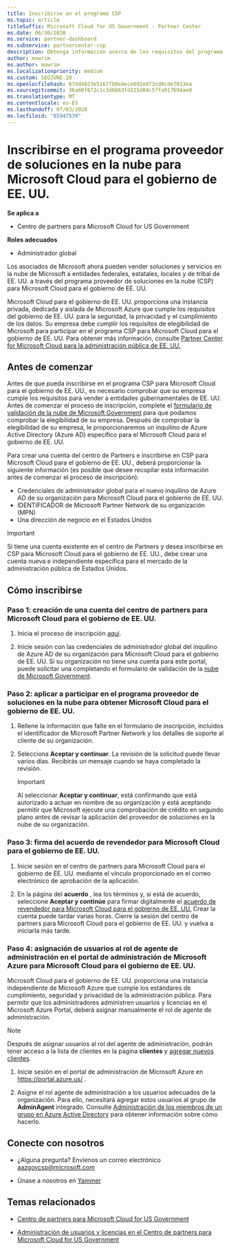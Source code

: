 ```yaml
---
title: Inscribirse en el programa CSP
ms.topic: article
titleSuffix: Microsoft Cloud for US Government - Partner Center
ms.date: 06/30/2020
ms.service: partner-dashboard
ms.subservice: partnercenter-csp
description: Obtenga información acerca de los requisitos del programa de CSP para los asociados que desean inscribirse en el programa proveedor de soluciones en la nube para Microsoft Cloud para el gobierno de EE. UU.
author: mowrim
ms.author: mowrim
ms.localizationpriority: medium
ms.custom: SEOJUNE.20
ms.openlocfilehash: 67dd4823e5167fb0e0ece692e873cd8cde7013ea
ms.sourcegitcommit: 36a60f672c1c3d6b63fd225d04c5ffa917694ae0
ms.translationtype: MT
ms.contentlocale: es-ES
ms.lasthandoff: 07/03/2020
ms.locfileid: "85947539"
---
```

# <a name="enroll-in-the-cloud-solution-provider-program-for-microsoft-cloud-for-us-government"></a>Inscribirse en el programa proveedor de soluciones en la nube para Microsoft Cloud para el gobierno de EE. UU.

**Se aplica a**

- Centro de partners para Microsoft Cloud for US Government

**Roles adecuados**

- Administrador global

Los asociados de Microsoft ahora pueden vender soluciones y servicios en la nube de Microsoft a entidades federales, estatales, locales y de tribal de EE. UU. a través del programa proveedor de soluciones en la nube (CSP) para Microsoft Cloud para el gobierno de EE. UU. 

Microsoft Cloud para el gobierno de EE. UU. proporciona una instancia privada, dedicada y aislada de Microsoft Azure que cumple los requisitos del gobierno de EE. UU. para la seguridad, la privacidad y el cumplimiento de los datos. Su empresa debe cumplir los requisitos de elegibilidad de Microsoft para participar en el programa CSP para Microsoft Cloud para el gobierno de EE. UU. Para obtener más información, consulte [Partner Center for Microsoft Cloud para la administración pública de EE. UU.](partner-center-for-microsoft-us-govt-cloud.md)

## <a name="before-you-begin"></a>Antes de comenzar

Antes de que pueda inscribirse en el programa CSP para Microsoft Cloud para el gobierno de EE. UU., es necesario comprobar que su empresa cumple los requisitos para vender a entidades gubernamentales de EE. UU. Antes de comenzar el proceso de inscripción, complete el [formulario de validación de la nube de Microsoft Government](https://azuregov.microsoft.com/csp) para que podamos comprobar la elegibilidad de su empresa. Después de comprobar la elegibilidad de su empresa, le proporcionaremos un inquilino de Azure Active Directory (Azure AD) específico para el Microsoft Cloud para el gobierno de EE. UU.  

Para crear una cuenta del centro de Partners e inscribirse en CSP para Microsoft Cloud para el gobierno de EE. UU., deberá proporcionar la siguiente información (es posible que desee recopilar esta información antes de comenzar el proceso de inscripción):

-  Credenciales de administrador global para el nuevo inquilino de Azure AD de su organización para Microsoft Cloud para el gobierno de EE. UU.
-  IDENTIFICADOR de Microsoft Partner Network de su organización (MPN) 
-  Una dirección de negocio en el Estados Unidos

> [!IMPORTANT]  
> Si tiene una cuenta existente en el centro de Partners y desea inscribirse en CSP para Microsoft Cloud para el gobierno de EE. UU., debe crear una cuenta nueva e independiente específica para el mercado de la administración pública de Estados Unidos.

## <a name="how-to-enroll"></a>Cómo inscribirse 

### <a name="step-1---create-a-partner-center-account-for-microsoft-cloud-for-us-government"></a>Paso 1: creación de una cuenta del centro de partners para Microsoft Cloud para el gobierno de EE. UU.

1.  Inicia el proceso de inscripción [aquí](https://partnercenter.microsoft.com/register/resellerusgjoinnow). 

2.  Inicie sesión con las credenciales de administrador global del inquilino de Azure AD de su organización para Microsoft Cloud para el gobierno de EE. UU. Si su organización no tiene una cuenta para este portal, puede solicitar una completando el formulario de validación de la [nube de Microsoft Government](https://azuregov.microsoft.com/csp).


### <a name="step-2---apply-to-participate-in-the-cloud-solution-provider-program-for-microsoft-cloud-for-us-government"></a>Paso 2: aplicar a participar en el programa proveedor de soluciones en la nube para obtener Microsoft Cloud para el gobierno de EE. UU.

1.  Rellene la información que falte en el formulario de inscripción, incluidos el identificador de Microsoft Partner Network y los detalles de soporte al cliente de su organización. 

2.  Selecciona **Aceptar y continuar**. La revisión de la solicitud puede llevar varios días. Recibirás un mensaje cuando se haya completado la revisión.

    > [!IMPORTANT]  
    > Al seleccionar **Aceptar y continuar**, está confirmando que está autorizado a actuar en nombre de su organización y está aceptando permitir que Microsoft ejecute una comprobación de crédito en segundo plano antes de revisar la aplicación del proveedor de soluciones en la nube de su organización.


### <a name="step-3---sign-the-reseller-agreement-for-microsoft-cloud-for-us-government"></a>Paso 3: firma del acuerdo de revendedor para Microsoft Cloud para el gobierno de EE. UU.

1. Inicie sesión en el centro de partners para Microsoft Cloud para el gobierno de EE. UU. mediante el vínculo proporcionado en el correo electrónico de aprobación de la aplicación. 

2. En la página del **acuerdo** , lea los términos y, si está de acuerdo, seleccione **Aceptar y continúe** para firmar digitalmente el [acuerdo de revendedor para Microsoft Cloud para el gobierno de EE. UU.](https://go.microsoft.com/fwlink/p/?linkid=843364) Crear la cuenta puede tardar varias horas. Cierre la sesión del centro de partners para Microsoft Cloud para el gobierno de EE. UU. y vuelva a iniciarla más tarde.


### <a name="step-4---assign-users-to-the-admin-agent-role-in-the-microsoft-azure-admin-portal-for-microsoft-cloud-for-us-government"></a>Paso 4: asignación de usuarios al rol de agente de administración en el portal de administración de Microsoft Azure para Microsoft Cloud para el gobierno de EE. UU.

Microsoft Cloud para el gobierno de EE. UU. proporciona una instancia independiente de Microsoft Azure que cumple los estándares de cumplimiento, seguridad y privacidad de la administración pública. Para permitir que los administradores administren usuarios y licencias en el Microsoft Azure Portal, deberá asignar manualmente el rol de agente de administración.

> [!NOTE]  
> Después de asignar usuarios al rol del agente de administración, podrán tener acceso a la lista de clientes en la página **clientes** y [agregar nuevos clientes](add-a-new-customer.md).   

1.  Inicie sesión en el portal de administración de Microsoft Azure en https://portal.azure.us/ .

2.  Asigne el rol agente de administración a los usuarios adecuados de la organización. Para ello, necesitará agregar estos usuarios al grupo de **AdminAgent** integrado. Consulte [Administración de los miembros de un grupo en Azure Active Directory](https://docs.microsoft.com/azure/active-directory/active-directory-groups-members-azure-portal) para obtener información sobre cómo hacerlo.
 
## <a name="connect-with-us"></a>Conecte con nosotros

- ¿Alguna pregunta? Envíenos un correo electrónico aazgovcsp@microsoft.com

- Únase a nosotros en [Yammer](https://www.yammer.com/cloudpartnercommunity/#/threads/inGroup?type=in_group&feedId=11509777&view=all) 

## <a name="related-topics"></a>Temas relacionados

-  [Centro de partners para Microsoft Cloud for US Government](partner-center-for-microsoft-us-govt-cloud.md)

-  [Administración de usuarios y licencias en el Centro de partners para Microsoft Cloud for US Government](user-management-in-partner-center-for-microsoft-us-govt-cloud.md)


